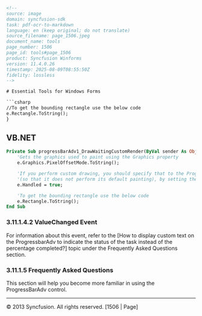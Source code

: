 ```html
<!--
source: image
domain: syncfusion-sdk
task: pdf-ocr-to-markdown
language: en (keep original; do not translate)
source_filename: page_1506.jpeg
document_name: tools
page_number: 1506
page_id: tools#page_1506
product: Syncfusion Winforms
version: 11.4.0.26
timestamp: 2025-08-09T08:55:50Z
fidelity: lossless
-->

# Essential Tools for Windows Forms

```csharp
//To get the bounding rectangle use the below code
e.Rectangle.ToString();
}
```

## VB.NET

```vb
Private Sub progressBarAdv1_DrawWaitingCustomRender(ByVal sender As Object, ByVal e As Syncfusion.Windows.Forms.Tools.ProgressBarAdvDrawEventArgs)
    'Gets the graphics used to paint using the Graphics property
    e.Graphics.PixelOffsetMode.ToString();

    'If you perform custom drawing, you should specify that to the ProgressBarAdv
    '(so that it does not perform its default painting), by setting the below code.
    e.Handled = true;

    'To get the bounding rectangle use the below code
    e.Rectangle.ToString();
End Sub
```

### 3.11.1.4.2 ValueChanged Event

For information about this event, refer to the [How to display custom text on the ProgressbarAdv to indicate the status of the task instead of the percentage completed?] topic under the Frequently Asked Questions section.

### 3.11.1.5 Frequently Asked Questions

This section will help you become more familiar in using the ProgressBarAdv control.

___

© 2013 Syncfusion. All rights reserved. [1506 | Page]
<!-- tags: [tools, ProgressBarAdv, ValueChanged Event, Frequently Asked Questions] keywords: [Windows Forms, ProgressBarAdv, custom drawing, bounding rectangle, custom text, task status, percentage completed] -->
```